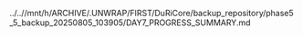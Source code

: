 ../..//mnt/h/ARCHIVE/.UNWRAP/FIRST/DuRiCore/backup_repository/phase5_5_backup_20250805_103905/DAY7_PROGRESS_SUMMARY.md